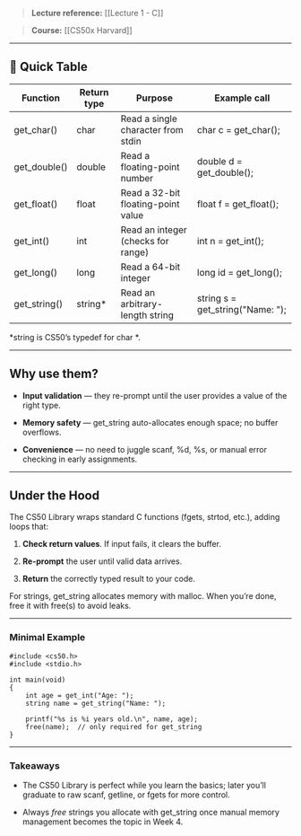 > **Lecture reference:** [[Lecture 1 - C]]

> **Course:** [[CS50x Harvard]]

---

## **📝 Quick Table**

|**Function**|**Return type**|**Purpose**|**Example call**|
|---|---|---|---|
|get_char()|char|Read a single character from stdin|char c = get_char();|
|get_double()|double|Read a floating-point number|double d = get_double();|
|get_float()|float|Read a 32-bit floating-point value|float f = get_float();|
|get_int()|int|Read an integer (checks for range)|int n = get_int();|
|get_long()|long|Read a 64-bit integer|long id = get_long();|
|get_string()|string*|Read an arbitrary-length string|string s = get_string("Name: ");|

*string is CS50’s typedef for char *.

---

## **Why use them?**

- **Input validation** — they re-prompt until the user provides a value of the right type.
    
- **Memory safety** — get_string auto-allocates enough space; no buffer overflows.
    
- **Convenience** — no need to juggle scanf, %d, %s, or manual error checking in early assignments.
    

---

## **Under the Hood**

  

The CS50 Library wraps standard C functions (fgets, strtod, etc.), adding loops that:

1. **Check return values**. If input fails, it clears the buffer.
    
2. **Re-prompt** the user until valid data arrives.
    
3. **Return** the correctly typed result to your code.
    

  

For strings, get_string allocates memory with malloc. When you’re done, free it with free(s) to avoid leaks.

---

### **Minimal Example**

```
#include <cs50.h>
#include <stdio.h>

int main(void)
{
    int age = get_int("Age: ");
    string name = get_string("Name: ");

    printf("%s is %i years old.\n", name, age);
    free(name);  // only required for get_string
}
```

---

### **Takeaways**

- The CS50 Library is perfect while you learn the basics; later you’ll graduate to raw scanf, getline, or fgets for more control.
    
- Always _free_ strings you allocate with get_string once manual memory management becomes the topic in Week 4.